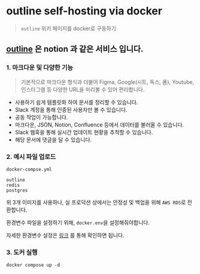 # outline self-hosting via docker
> `outline` 위키 페이지를 docker로 구동하기


## [outline](https://www.getoutline.com/) 은 notion 과 같은 서비스 입니다.

### 1. 마크다운 및 다양한 기능
> 기본적으로 마크다운 형식과 더불어 Figma, Google(시트, 독스, 폼), Youtube, 인스타그램 등 다양한 URL을 미리볼 수 있어 편리합니다.

* 사용하기 쉽게 템플릿화 하여 문서를 정리할 수 있습니다.
* Slack 계정을 통해 인증된 사용자만 볼 수 있습니다.
* 공동 작업이 가능합니다.
* 마크다운, JSON, Notion, Confluence 등에서 데이터를 불러올 수 있습니다.
* Slack 웹훅을 통해 실시간 업데이트 현황을 추적할 수 있습니다.
* 해당 문서에 댓글을 달 수 있습니다.


### 2. 예시 파일 업로드
`docker-compse.yml`
```
outline
redis
postgres
```
위 3개 이미지를 사용하나, 실 프로덕션 상에서는 안정성 및 백업을 위해 `AWS RDS`로 전환합니다. 

환경변수 파일을 설정하기 위해, `docker.env`을 설정해줘야합니다.

자세한 환경변수 설정은 [링크](https://github.com/outline/outline/blob/main/.env.sample) 를 통해 확인하면 됩니다.

### 3. 도커 실행
```
docker compose up -d
```
